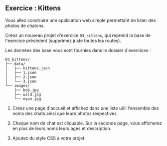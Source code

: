 ## Exercice : Kittens

Vous allez construire une application web simple permettant de lister des photos de chatons.

Créez un nouveau projet d'exercice `03_kittens`, qui reprend la base de l'exercice précédent (supprimez juste toutes les routes).

Les données des base vous sont fournies dans le dossier d'exercices :

```
03_kittens/
├── data/
│   ├── kittens.json
│   ├── 1.json
│   ├── 2.json
│   └── 3.json
└── images/
    ├── bob.jpg
    ├── wild.jpg
    └── nyan.jpg
```

1. Créez une page d'accueil et affichez dans une liste ul/li l'ensemble des noms des chats ainsi que leurs photos respectives

2. Chaque nom de chat est cliquable. Sur la seconde page, vous afficherez en plus de leurs noms leurs ages et description.

3. Ajoutez du style CSS à votre projet.
